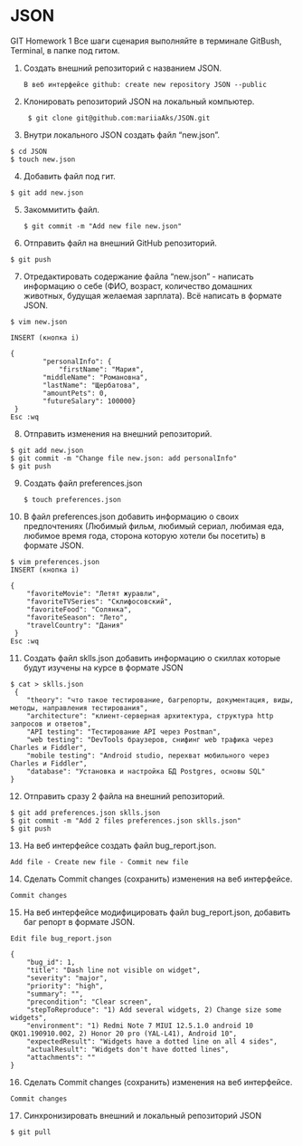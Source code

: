 # JSON
GIT Homework 1
Все шаги сценария выполняйте в терминале GitBush, Terminal, в папке под гитом.

 1. Создать внешний репозиторий c названием JSON.
 
 		В веб интерфейсе github: create new repository JSON --public

2. Клонировать репозиторий JSON на локальный компьютер.
 
 		$ git clone git@github.com:mariiaAks/JSON.git
		
  3. Внутри локального JSON создать файл “new.json”.
 
	$ cd JSON
	$ touch new.json
		
  4. Добавить файл под гит.
 
	$ git add new.json
 
 5. Закоммитить файл.
 
 		$ git commit -m "Add new file new.json"
		
  6. Отправить файл на внешний GitHub репозиторий.

	$ git push 
		
  7. Отредактировать содержание файла “new.json” - написать информацию о себе (ФИО, возраст, количество домашних животных, будущая желаемая зарплата). Всё написать в формате JSON.
 
	$ vim new.json

	INSERT (кнопка i)
  
 	{
    		"personalInfo": {
    			"firstName": "Мария",
			"middleName": "Романовна",
			"lastName": "Щербатова",
			"amountPets": 0,
			"futureSalary": 100000}
	 }
 	Esc :wq
		
  8. Отправить изменения на внешний репозиторий.

	$ git add new.json
	$ git commit -m "Change file new.json: add personalInfo"
	$ git push
 
 9. Создать файл preferences.json
  
 		$ touch preferences.json
 
 10. В файл preferences.json добавить информацию о своих предпочтениях (Любимый фильм, любимый сериал, любимая еда, любимое время года, сторона которую хотели бы посетить) в формате JSON.
 
 	$ vim preferences.json
  	INSERT (кнопка i)
	
	{
    	"favoriteMovie": "Летят журавли",
		"favoriteTVSeries": "Склифосовский",
		"favoriteFood": "Солянка",
		"favoriteSeason": "Лето",
		"travelCountry": "Дания"
	 }
 	Esc :wq 
 
 11. Создать файл sklls.json добавить информацию о скиллах которые будут изучены на курсе в формате JSON
 
 	$ cat > sklls.json
 	 {
		"theory": "что такое тестирование, багрепорты, документация, виды, методы, направления тестирования",
		"architecture": "клиент-серверная архитектура, структура http запросов и ответов",
		"API testing": "Тестирование API через Postman",
		"web testing": "DevTools браузеров, снифинг web трафика через Charles и Fiddler",
		"mobile testing": "Android studio, перехват мобильного через Charles и Fiddler",
		"database": "Установка и настройка БД Postgres, основы SQL"
 	} 
 12. Отправить сразу 2 файла на внешний репозиторий.
 
 	$ git add preferences.json sklls.json
  	$ git commit -m "Add 2 files preferences.json sklls.json"
  	$ git push

 13. На веб интерфейсе создать файл bug_report.json.
 
 	Add file - Create new file - Commit new file
 
 14. Сделать Commit changes (сохранить) изменения на веб интерфейсе.
 
 	Commit changes
 
 15. На веб интерфейсе модифицировать файл bug_report.json, добавить баг репорт в формате JSON.
 
 	Edit file bug_report.json
 
 	{
		"bug_id": 1,
		"title": "Dash line not visible on widget",
		"severity": "major",
		"priority": "high",
		"summary": "",
		"precondition": "Clear screen",
		"stepToReproduce": "1) Add several widgets, 2) Change size some widgets",
		"environment": "1) Redmi Note 7 MIUI 12.5.1.0 android 10 QKQ1.190910.002, 2) Honor 20 pro (YAL-L41), Android 10",
		"expectedResult": "Widgets have a dotted line on all 4 sides",
		"actualResult": "Widgets don't have dotted lines",
		"attachments": ""
	} 

 16. Сделать Commit changes (сохранить) изменения на веб интерфейсе.
 
 	Commit changes
 
 17. Синхронизировать внешний и локальный репозиторий JSON
 
 	$ git pull
